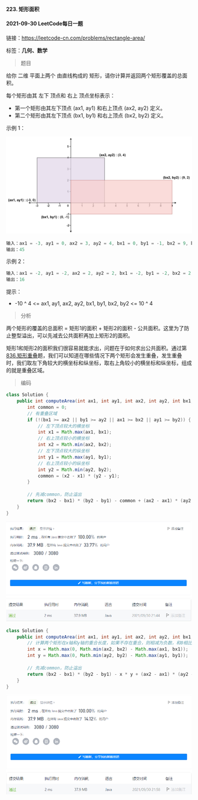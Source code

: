#### 223. 矩形面积

#### 2021-09-30 LeetCode每日一题

链接：https://leetcode-cn.com/problems/rectangle-area/

标签：**几何、数学**

> 题目

给你 二维 平面上两个 由直线构成的 矩形，请你计算并返回两个矩形覆盖的总面积。

每个矩形由其 左下 顶点和 右上 顶点坐标表示：

- 第一个矩形由其左下顶点 (ax1, ay1) 和右上顶点 (ax2, ay2) 定义。
- 第二个矩形由其左下顶点 (bx1, by1) 和右上顶点 (bx2, by2) 定义。


示例 1：

![Rectangle Area](223.矩形面积.assets/rectangle-plane.png)

```java
输入：ax1 = -3, ay1 = 0, ax2 = 3, ay2 = 4, bx1 = 0, by1 = -1, bx2 = 9, by2 = 2
输出：45
```

示例 2：

```java
输入：ax1 = -2, ay1 = -2, ax2 = 2, ay2 = 2, bx1 = -2, by1 = -2, bx2 = 2, by2 = 2
输出：16
```


提示：

- -10 ^ 4 <= ax1, ay1, ax2, ay2, bx1, by1, bx2, by2 <= 10 ^ 4

> 分析

两个矩形的覆盖的总面积 = 矩形1的面积 + 矩形2的面积 - 公共面积。这里为了防止整型溢出，可以先减去公共面积再加上矩形2的面积。

矩形1和矩形2的面积我们很容易就能求出，问题在于如何求出公共面积。通过第[836.矩形重叠](https://leetcode-cn.com/problems/rectangle-overlap/)题，我们可以知道在哪些情况下两个矩形会发生重叠，发生重叠时，我们取左下角较大的横坐标和纵坐标，取右上角较小的横坐标和纵坐标，组成的就是重叠区域。

> 编码

```java
class Solution {
    public int computeArea(int ax1, int ay1, int ax2, int ay2, int bx1, int by1, int bx2, int by2) {
        int common = 0;
        // 有重叠区域
        if (!(bx1 >= ax2 || by1 >= ay2 || ax1 >= bx2 || ay1 >= by2)) {
            // 左下顶点较大的横坐标
            int x1 = Math.max(ax1, bx1);
            // 右上顶点较小的横坐标
            int x2 = Math.min(ax2, bx2);
            // 左下顶点较大的纵坐标
            int y1 = Math.max(ay1, by1);
            // 右上顶点较小的纵坐标
            int y2 = Math.min(ay2, by2);
            common = (x2 - x1) * (y2 - y1);
        }

        // 先减common，防止溢出
        return (bx2 - bx1) * (by2 - by1) - common + (ax2 - ax1) * (ay2 - ay1);
    }
}
```

![image-20210930214429839](223.矩形面积.assets/image-20210930214429839.png)

```java
class Solution {
    public int computeArea(int ax1, int ay1, int ax2, int ay2, int bx1, int by1, int bx2, int by2) {
        // 计算两个矩形在x轴和y轴的重合长度，如果不存在重合，则相减为负数，和0相比取更大的那个数
        int x = Math.max(0, Math.min(ax2, bx2) - Math.max(ax1, bx1));
        int y = Math.max(0, Math.min(ay2, by2) - Math.max(ay1, by1));

        // 先减common，防止溢出
        return (bx2 - bx1) * (by2 - by1) - x * y + (ax2 - ax1) * (ay2 - ay1);
    }
}
```

![image-20210930220024162](223.矩形面积.assets/image-20210930220024162.png)
